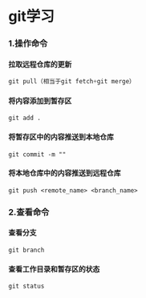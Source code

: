 # git学习

### 1.操作命令
#### 拉取远程仓库的更新
```js
git pull（相当于git fetch+git merge）
```
#### 将内容添加到暂存区
```
git add .
```
#### 将暂存区中的内容推送到本地仓库
```
git commit -m ""
```
#### 将本地仓库中的内容推送到远程仓库
```
git push <remote_name> <branch_name>
```
### 2.查看命令

#### 查看分支
```
git branch
```
#### 查看工作目录和暂存区的状态
```
git status
```

